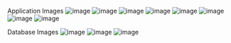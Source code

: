 Application Images
![image](https://github.com/user-attachments/assets/8a4584a0-8aa7-4b1e-8119-175bf6dd08e0)
![image](https://github.com/user-attachments/assets/7ca12d30-bbf7-4058-889c-9f044acfdfd0)
![image](https://github.com/user-attachments/assets/f9867adf-996d-4b7e-a8c3-73a4ecf74015)
![image](https://github.com/user-attachments/assets/3e2df790-a242-4299-a9a0-5e752e1ea7f7)
![image](https://github.com/user-attachments/assets/482346a5-ce63-4d1a-922c-3f958e5383af)
![image](https://github.com/user-attachments/assets/1e7b2c5d-16ac-4173-965a-b8663b8fa88d)
![image](https://github.com/user-attachments/assets/a0451481-d5ed-483f-a4af-e43210b6bfe4)
![image](https://github.com/user-attachments/assets/7c8a15b6-22ef-45b1-bb3a-a45004d54b6f)

Database Images
![image](https://github.com/user-attachments/assets/ab4dddad-fa87-4941-adb4-50a35c94643d)
![image](https://github.com/user-attachments/assets/bb60a8f9-3941-4c37-b1c4-dc7e9e037528)
![image](https://github.com/user-attachments/assets/69abd630-b552-4ccc-93f6-dbd2e7a9e4ee)
